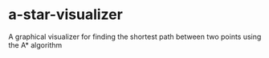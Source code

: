 # a-star-visualizer
A graphical visualizer for finding the shortest path between two points using the A* algorithm
